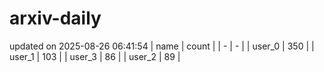 # arxiv-daily
updated on 2025-08-26 06:41:54
| name | count |
| - | - |
| user_0 | 350 |
| user_1 | 103 |
| user_3 | 86 |
| user_2 | 89 |
